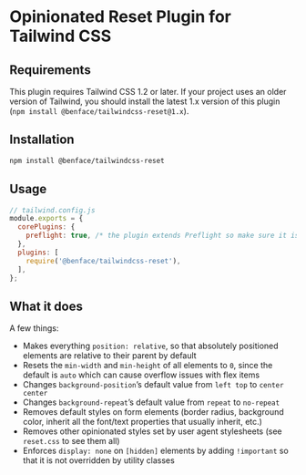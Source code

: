 # Opinionated Reset Plugin for Tailwind CSS

## Requirements

This plugin requires Tailwind CSS 1.2 or later. If your project uses an older version of Tailwind, you should install the latest 1.x version of this plugin (`npm install @benface/tailwindcss-reset@1.x`).

## Installation

```bash
npm install @benface/tailwindcss-reset
```

## Usage

```js
// tailwind.config.js
module.exports = {
  corePlugins: {
    preflight: true, /* the plugin extends Preflight so make sure it is not disabled */
  },
  plugins: [
    require('@benface/tailwindcss-reset'),
  ],
};
```

## What it does

A few things:

- Makes everything `position: relative`, so that absolutely positioned elements are relative to their parent by default
- Resets the `min-width` and `min-height` of all elements to `0`, since the default is `auto` which can cause overflow issues with flex items
- Changes `background-position`’s default value from `left top` to `center center`
- Changes `background-repeat`’s default value from `repeat` to `no-repeat`
- Removes default styles on form elements (border radius, background color, inherit all the font/text properties that usually inherit, etc.)
- Removes other opinionated styles set by user agent stylesheets (see `reset.css` to see them all)
- Enforces `display: none` on `[hidden]` elements by adding `!important` so that it is not overridden by utility classes
